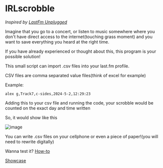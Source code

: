# IRLscrobble
_Inspired by [LastFm Unplugged](https://blog.last.fm/2013/04/01/announcing-lastfm-unplugged)_

Imagine that you go to a concert, or listen to music somewhere where you don't have direct access to the internet(touching grass moment) and you want to save everything you heard at the right time.

If you have already experienced or thought about this, this program is your possible solution!

This small script can import .csv files into your last.fm profile.

CSV files are comma separated value files(think of excel for example)

Example:

`alex g,Track7,c-sides,2024-5-2,12:29:23`

Adding this to your csv file and running the code, your scrobble would be counted on the exact day and time written

So, it would show like this 

![image](https://github.com/C0dezin/IRLscrobble/assets/73194980/a26bfed2-6177-4ab9-a98e-4bbae7f235b1)

You can write .csv files on your cellphone or even a piece of paper!(you will need to rewrite digitally)

Wanna test it? [How-to](https://github.com/C0dezin/IRLscrobble/blob/main/How-to.md)

[Showcase](https://youtu.be/jxNlSzAaFow)
